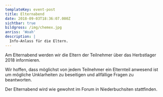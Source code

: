 ```yaml
---
templateKey: event-post
title: Elternabend
date: 2018-09-03T18:36:07.000Z
sichtbar: true
bildgross: /img/chemex.jpg
anriss: 'Woah'
description: |
  Info-Anlass für die Eltern.
---
```


Am Elternabend werden wir die Eltern der Teilnehmer über das Herbstlager 2018 informieren. 

Wir hoffen, dass möglichst von jedem Teilnehmer ein Elternteil anwesend ist um mögliche Unklarheiten zu beseitigen und allfällige Fragen zu beantworten. 

Der Elternabend wird wie gewohnt im Forum in Niederbuchsiten stattfinden.
